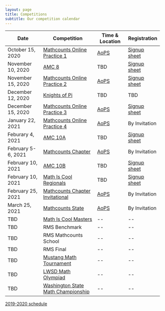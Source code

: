 ```yaml
---
layout: page
title: Competitions
subtitle: Our competition calendar
---
```


| Date | Competition | Time & Location | Registration |
| ----------- | -------- | ----- | --- |
|October 15, 2020 | [Mathcounts Online Practice 1](https://www.mathcounts.org/competition-rules-faq) | [AoPS](https://artofproblemsolving.com/contests/mathcounts) | [Signup sheet](https://rmsptsa.sharepoint.com/:x:/r/sites/mathclub/_layouts/15/Doc.aspx?sourcedoc=%7B571B3375-9DF4-42A2-B345-8313C7182EEF%7D&file=Competitions%20%26%20Teams.xlsx&action=default&mobileredirect=true)
|November 10, 2020 | [AMC 8](https://www.maa.org/math-competitions/amc-8) | TBD | [Signup sheet](https://rmsptsa.sharepoint.com/:x:/r/sites/mathclub/_layouts/15/Doc.aspx?sourcedoc=%7B571B3375-9DF4-42A2-B345-8313C7182EEF%7D&file=Competitions%20%26%20Teams.xlsx&action=default&mobileredirect=true)
|November 15, 2020 | [Mathcounts Online Practice 2](https://www.mathcounts.org/competition-rules-faq) | [AoPS](https://artofproblemsolving.com/contests/mathcounts) | [Signup sheet](https://rmsptsa.sharepoint.com/:x:/r/sites/mathclub/_layouts/15/Doc.aspx?sourcedoc=%7B571B3375-9DF4-42A2-B345-8313C7182EEF%7D&file=Competitions%20%26%20Teams.xlsx&action=default&mobileredirect=true)
|December 12, 2020 | [Knights of Pi](https://www.newportmathclub.org/kpmt) | TBD | TBD
|December 15, 2020 | [Mathcounts Online Practice 3](https://www.mathcounts.org/competition-rules-faq) | [AoPS](https://artofproblemsolving.com/contests/mathcounts) | [Signup sheet](https://rmsptsa.sharepoint.com/:x:/r/sites/mathclub/_layouts/15/Doc.aspx?sourcedoc=%7B571B3375-9DF4-42A2-B345-8313C7182EEF%7D&file=Competitions%20%26%20Teams.xlsx&action=default&mobileredirect=true)
|January 22, 2021 | [Mathcounts Online Practice 4](https://www.mathcounts.org/competition-rules-faq) | [AoPS](https://artofproblemsolving.com/contests/mathcounts) | By Invitation
|Feburary 4, 2021 | [AMC 10A](https://www.maa.org/math-competitions/amc-10) | TBD | [Signup sheet](https://rmsptsa.sharepoint.com/:x:/r/sites/mathclub/_layouts/15/Doc.aspx?sourcedoc=%7B571B3375-9DF4-42A2-B345-8313C7182EEF%7D&file=Competitions%20%26%20Teams.xlsx&action=default&mobileredirect=true)
|February 5-6, 2021 | [Mathcounts Chapter](https://www.mathcounts.org/competition-rules-faq) | [AoPS](https://artofproblemsolving.com/contests/mathcounts) | By Invitation
|February 10, 2021 | [AMC 10B](https://www.maa.org/math-competitions/amc-10) | TBD | [Signup sheet](https://rmsptsa.sharepoint.com/:x:/r/sites/mathclub/_layouts/15/Doc.aspx?sourcedoc=%7B571B3375-9DF4-42A2-B345-8313C7182EEF%7D&file=Competitions%20%26%20Teams.xlsx&action=default&mobileredirect=true)
|February 10, 2021 | [Math Is Cool Regionals](http://www.academicsarecool.com) | TBD | [Signup sheet](https://rmsptsa.sharepoint.com/:x:/r/sites/mathclub/_layouts/15/Doc.aspx?sourcedoc=%7B571B3375-9DF4-42A2-B345-8313C7182EEF%7D&file=Competitions%20%26%20Teams.xlsx&action=default&mobileredirect=true)
|February 25, 2021 | [Mathcounts Chapter Invitational](https://www.mathcounts.org/competition-rules-faq) | [AoPS](https://artofproblemsolving.com/contests/mathcounts) | By Invitation
|March 25, 2021 | [Mathcounts State](https://www.mathcounts.org/competition-rules-faq) | [AoPS](https://artofproblemsolving.com/contests/mathcounts) | By Invitation
|TBD | [Math Is Cool Masters](http://www.academicsarecool.com) | -- | --
|TBD | RMS Benchmark | -- | --
|TBD | RMS Mathcounts School | -- | --
|TBD | RMS Final | -- | --
|TBD | [Mustang Math Tournament](https://tinyurl.com/MustangMathCompetition2020) | -- | --
|TBD | [LWSD Math Olympiad](https://kims.lwsd.org/activities/math-olympiad) | -- | --
|TBD | [Washington State Math Championship](https://www.blainesd.org/o/blaine-school-district/browse/39313) | -- | --

[2019-2020 schedule](competitions-1920.md)
